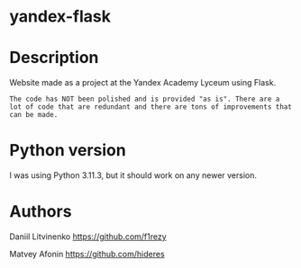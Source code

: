 # yandex-flask

# Description

Website made as a project at the Yandex Academy Lyceum using Flask.

`The code has NOT been polished and is provided "as is". There are a lot of code that are redundant and there are tons of improvements that can be made.`

# Python version

I was using Python 3.11.3, but it should work on any newer version.

# Authors

Daniil Litvinenko https://github.com/f1rezy

Matvey Afonin https://github.com/hideres
